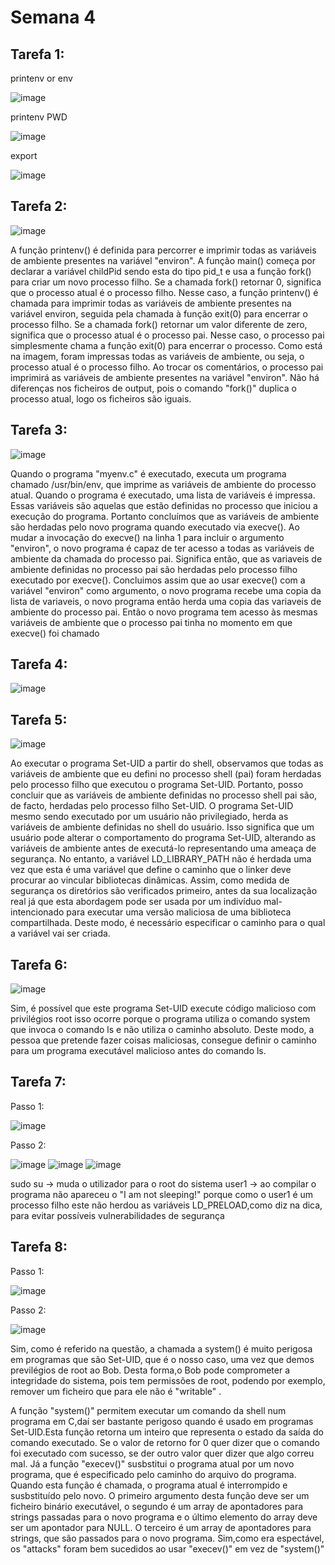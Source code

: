 
# Semana 4

## Tarefa 1:
 
printenv or env

![image](https://user-images.githubusercontent.com/124071367/226069849-53f7e94d-e1c3-4cd7-a3c5-91ca0b2202b9.png)

printenv PWD

![image](https://user-images.githubusercontent.com/124071367/226070061-0d28b74c-ad7c-4367-9389-2265112f6b67.png)

export

![image](https://user-images.githubusercontent.com/124071367/226070110-396e96ed-383d-4734-8960-244b797d3b95.png)


## Tarefa 2:

![image](https://user-images.githubusercontent.com/124071367/226070746-99ffaa22-95bd-4104-bb85-fec1678e0f43.png)

A função printenv() é definida para percorrer e imprimir todas as variáveis de ambiente presentes na variável "environ". A função main() começa por declarar a variável childPid sendo esta do tipo pid_t e usa a função fork() para criar um novo processo filho.
Se a chamada fork() retornar 0, significa que o processo atual é o processo filho. Nesse caso, a função printenv() é chamada para imprimir todas as variáveis de ambiente presentes na variável environ, seguida pela chamada à função exit(0) para encerrar o processo filho.
Se a chamada fork() retornar um valor diferente de zero, significa que o processo atual é o processo pai. Nesse caso, o processo pai simplesmente chama a função exit(0) para encerrar o processo.
Como está na imagem, foram impressas todas as variáveis de ambiente, ou seja, o processo atual é o processo filho.
Ao trocar os comentários, o processo pai imprimirá as variáveis de ambiente presentes na variável "environ". 
Não há diferenças nos ficheiros de output, pois o comando "fork()" duplica o processo atual, logo os ficheiros são iguais.


## Tarefa 3:

![image](https://user-images.githubusercontent.com/124071367/226070474-11310419-48e8-4fb9-b68e-6516fe8c081e.png)

Quando o programa "myenv.c" é executado, executa um programa chamado /usr/bin/env, que imprime as variáveis de ambiente do processo atual. Quando o programa é executado, uma lista de variáveis  é impressa. Essas variáveis  são aquelas que estão definidas no processo que iniciou a execução do programa. Portanto concluímos que as variáveis de ambiente são herdadas pelo novo programa quando executado via execve().
Ao mudar a invocação do execve() na linha 1 para incluir o argumento "environ", o novo programa é capaz de ter acesso a todas as variáveis de ambiente da chamada do processo pai. Significa então, que as variaveis de ambiente definidas no processo pai são herdadas pelo processo filho executado por execve(). Concluimos assim que ao usar execve() com a variável "environ" como argumento, o novo programa recebe uma copia da lista de variaveis, o novo programa então herda uma copia das variaveis de ambiente do processo pai. Então o novo programa tem acesso às mesmas variáveis de ambiente que o processo pai tinha no momento em que execve() foi chamado


## Tarefa 4:

![image](https://user-images.githubusercontent.com/124071367/226070634-847e57cb-4bf1-4b69-95b6-16387dce2d65.png)


## Tarefa 5:

![image](https://user-images.githubusercontent.com/124071367/226071482-e913ff38-8be9-47ef-b589-66f91b579dca.png)

Ao executar o programa Set-UID a partir do shell, observamos que todas as variáveis de ambiente que eu defini no processo shell (pai) foram herdadas pelo processo filho que executou o programa Set-UID. Portanto, posso concluir que as variáveis de ambiente definidas no processo shell pai são, de facto, herdadas pelo processo filho Set-UID. O programa Set-UID mesmo sendo executado por um usuário não privilegiado, herda as variáveis de ambiente definidas no shell do usuário. Isso significa que um usuário pode alterar o comportamento do programa Set-UID, alterando as variáveis de ambiente antes de executá-lo representando uma ameaça de segurança. No entanto, a variável LD_LIBRARY_PATH não é herdada uma vez que esta é uma variável que define o caminho que o linker deve procurar ao vincular bibliotecas dinâmicas. Assim, como medida de segurança os diretórios são verificados primeiro, antes da sua localização real já que esta abordagem pode ser usada por um indivíduo mal-intencionado para executar uma versão maliciosa de uma biblioteca compartilhada. Deste modo, é necessário especificar o caminho para o qual a variável vai ser criada.


## Tarefa 6:

![image](https://user-images.githubusercontent.com/124071367/226071027-27c93fb0-bcee-4377-8cab-afa029a67ac2.png)

Sim, é possível que este programa Set-UID execute código malicioso com privilégios root isso ocorre porque o programa utiliza o comando system que invoca o comando ls e não utiliza o caminho absoluto. Deste modo, a pessoa que pretende fazer coisas maliciosas, consegue definir o caminho para um programa executável malicioso antes do comando ls.


## Tarefa 7:

Passo 1:

![image](https://user-images.githubusercontent.com/124071367/226071913-5700aa34-1c53-4594-8a5f-d17c85b66036.png)

Passo 2:

![image](https://user-images.githubusercontent.com/124071367/226072051-bbe046b6-1831-40db-91ce-c72a256cafcd.png)
![image](https://user-images.githubusercontent.com/124071367/226072094-42893025-a51e-4e72-b30d-f1671cc344ff.png)
![image](https://user-images.githubusercontent.com/124071367/226072114-0bb8aa4f-7b97-4628-a1d5-da9a53dbb3be.png)

sudo su ->  muda o utilizador para o root do sistema
user1 -> ao compilar o programa não apareceu o "I am not sleeping!" porque como o user1 é um processo filho este não herdou as variáveis LD_PRELOAD,como diz na dica, para evitar possíveis vulnerabilidades de segurança


## Tarefa 8:

Passo 1:

![image](https://user-images.githubusercontent.com/124071367/226072446-e877d1e8-3758-4d92-b1dc-1a7ad03e523e.png)

Passo 2:

![image](https://user-images.githubusercontent.com/124071367/226072456-9d8ff0e4-2df9-4ddc-b96c-bf95df147dd4.png)

Sim, como é referido na questão, a chamada a system() é muito perigosa em programas que são Set-UID, que é o nosso caso, uma vez que demos previlégios de root ao Bob. Desta forma,o Bob pode comprometer a integridade do sistema, pois tem permissões de root, podendo por exemplo, remover um ficheiro que para ele não é "writable" .

A função "system()" permitem executar um comando da shell num programa em C,daí ser bastante perigoso quando é usado em programas Set-UID.Esta função retorna um inteiro que representa o estado da saída do comando executado. Se o valor de retorno for 0 quer dizer que o comando foi executado com sucesso, se der outro valor quer dizer que algo correu mal. Já a função "execev()" susbstitui o programa atual por um novo programa, que é especificado pelo caminho do arquivo do programa. Quando esta função é chamada, o programa atual é interrompido e susbstituído pelo novo. O primeiro argumento desta função deve ser um ficheiro binário executável, o segundo é um array de apontadores para strings passadas para o novo programa e o último elemento do array deve ser um apontador para NULL. O terceiro é um array de apontadores para strings, que são passados para o novo programa. Sim,como era espectável, os "attacks" foram bem sucedidos ao usar "execev()" em vez de "system()"

